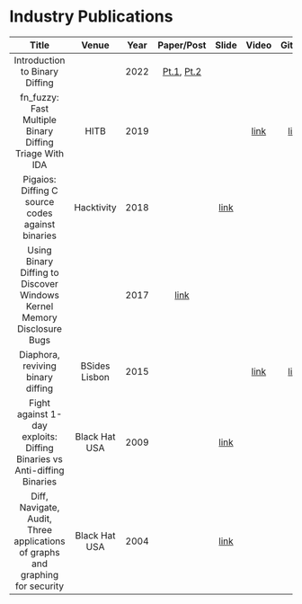 Industry Publications
=====================

|                            Title                             |    Venue     | Year |                            Paper/Post                        |                            Slide                             |                            Video                             |                            Github                            |
| :----------------------------------------------------------: | :----------: | :--: | :----------------------------------------------------------: | :----------------------------------------------------------: | :----------------------------------------------------------: | :----------------------------------------------------------: |
| Introduction to Binary Diffing                                                |               | 2022 | [Pt.1](https://www.orangecyberdefense.com/global/blog/research/introduction-to-binary-diffing-part-1), [Pt.2](https://www.orangecyberdefense.com/global/blog/research/introduction-to-binary-diffing-part-2) | | | 
| fn_fuzzy: Fast Multiple Binary Diffing Triage With IDA                        | HITB          | 2019 | | | [link](https://www.youtube.com/watch?v=kkvNebE9amY) | [link](https://github.com/takahiroharuyama/ida_haru/blob/master/fn_fuzzy/README.org)
| Pigaios: Diffing C source codes against binaries                              | Hacktivity    | 2018 | | [link](https://github.com/joxeankoret/pigaios/raw/master/doc/Hacktivity_2018_presentation.pdf) | |
| Using Binary Diffing to Discover Windows Kernel Memory Disclosure Bugs        |               | 2017 | [link](https://googleprojectzero.blogspot.com/2017/10/using-binary-diffing-to-discover.html) | | | 
| Diaphora, reviving binary diffing                                             | BSides Lisbon | 2015 | | | [link](https://www.youtube.com/watch?v=eAVfRxp99DM) | [link](https://github.com/joxeankoret/diaphora)
| Fight against 1-day exploits: Diffing Binaries vs Anti-diffing Binaries       | Black Hat USA | 2009 | | [link](https://www.blackhat.com/presentations/bh-usa-09/OH/BHUSA09-Oh-DiffingBinaries-SLIDES.pdf) | |
| Diff, Navigate, Audit, Three applications of graphs and graphing for security | Black Hat USA | 2004 | | [link](https://www.blackhat.com/presentations/bh-usa-04/bh-us-04-flake.pdf) | | 
